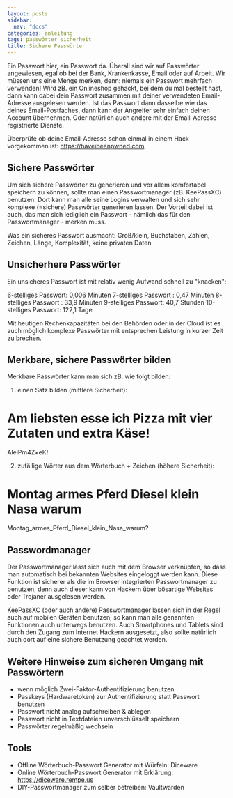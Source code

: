 ```yaml
---
layout: posts
sidebar:
  nav: "docs"
categories: anleitung 
tags: passwörter sicherheit
title: Sichere Passwörter
---
```


Ein Passwort hier, ein Passwort da. Überall sind wir auf Passwörter angewiesen, egal ob bei der Bank, Krankenkasse, Email oder auf Arbeit. Wir müssen uns eine Menge merken, denn: niemals ein Passwort mehrfach verwenden! Wird zB. ein Onlineshop gehackt, bei dem du mal bestellt hast, dann kann dabei dein Passwort zusammen mit deiner verwendeten Email-Adresse ausgelesen werden. Ist das Passwort dann dasselbe wie das deines Email-Postfaches, dann kann der Angreifer sehr einfach deinen Account übernehmen. Oder natürlich auch andere mit der Email-Adresse registrierte Dienste.

Überprüfe ob deine Email-Adresse schon einmal in einem Hack vorgekommen ist: https://haveibeenpwned.com  

## Sichere Passwörter

Um sich sichere Passwörter zu generieren und vor allem komfortabel speichern zu können, sollte man einen Passwortmanager (zB. KeePassXC) benutzen. Dort kann man alle seine Logins verwalten und sich sehr komplexe  (=sichere) Passwörter generieren lassen. Der Vorteil dabei ist auch, das man sich lediglich ein Passwort - nämlich das für den Passwortmanager - merken muss.

Was ein sicheres Passwort ausmacht: Groß/klein, Buchstaben, Zahlen, Zeichen, Länge, Komplexität, keine privaten Daten

## Unsicherhere Passwörter

Ein unsicheres Passwort ist mit relativ wenig Aufwand schnell zu "knacken":

6-stelliges Passwort: 	0,006 Minuten
7-stelliges Passwort	: 	0,47 Minuten
8-stelliges Passwort	: 	33,9 Minuten
9-stelliges Passwort: 	40,7 Stunden
10-stelliges Passwort: 	122,1 Tage

Mit heutigen Rechenkapazitäten bei den Behörden oder in der Cloud ist es auch möglich komplexe Passwörter mit entsprechen Leistung in kurzer Zeit zu brechen.

## Merkbare, sichere Passwörter bilden

Merkbare Passwörter kann man sich zB. wie folgt bilden:

1. einen Satz bilden (mittlere Sicherheit):

Am liebsten esse ich Pizza mit vier Zutaten und extra Käse!
= 
AleiPm4Z+eK!

2. zufällige Wörter aus dem Wörterbuch + Zeichen (höhere Sicherheit):

Montag armes Pferd Diesel klein Nasa warum
= 
Montag_armes_Pferd_Diesel_klein_Nasa_warum?

## Passwordmanager

Der Passwortmanager lässt sich auch mit dem Browser verknüpfen, so dass man automatisch bei bekannten Websites eingeloggt werden kann. Diese Funktion ist sicherer als die im Browser integrierten Passwortmanager zu benutzen, denn auch dieser kann von Hackern über bösartige Websites oder Trojaner ausgelesen werden.

KeePassXC (oder auch andere) Passwortmanager lassen sich in der Regel auch auf mobilen Geräten benutzen, so kann man alle genannten Funktionen auch unterwegs benutzen. Auch Smartphones und Tablets sind durch den Zugang zum Internet Hackern ausgesetzt, also sollte natürlich auch dort auf eine sichere Benutzung geachtet werden.

## Weitere Hinweise zum sicheren Umgang mit Passwörtern

- wenn möglich Zwei-Faktor-Authentifizierung benutzen
- Passkeys (Hardwaretoken) zur Authentifizierung statt Passwort benutzen
- Passwort nicht analog aufschreiben & ablegen
- Passwort nicht in Textdateien unverschlüsselt speichern
- Passwörter regelmäßig wechseln

## Tools
- Offline Wörterbuch-Passwort Generator mit Würfeln: Diceware 
- Online Wörterbuch-Passwort Generator mit Erklärung: https://diceware.rempe.us
- DIY-Passwortmanager zum selber betreiben: Vaultwarden